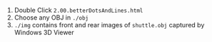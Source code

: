 1. Double Click `2.00.betterDotsAndLines.html`
2. Choose any OBJ in `./obj`
3. `./img` contains front and rear images of `shuttle.obj` captured by Windows 3D Viewer